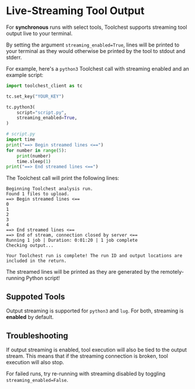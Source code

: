 # Live-Streaming Tool Output

For **synchronous** runs with select tools, Toolchest supports streaming tool output live to your terminal.

By setting the argument `streaming_enabled=True`, lines will be printed to your terminal as they would otherwise be 
printed by the tool to stdout and stderr.

For example, here's a `python3` Toolchest call with streaming enabled and an example script:
```python
import toolchest_client as tc

tc.set_key("YOUR_KEY")

tc.python3(
    script="script.py",
    streaming_enabled=True,
)
```

```python
# script.py
import time
print("==> Begin streamed lines <==")
for number in range(5):
    print(number)
    time.sleep(1)
print("==> End streamed lines <==")
```

The Toolchest call will print the following lines:
```text
Beginning Toolchest analysis run.
Found 1 files to upload.
==> Begin streamed lines <==
0
1
2
3
4
==> End streamed lines <==
==> End of stream, connection closed by server <==                                                                      
Running 1 job | Duration: 0:01:20 | 1 job complete  
Checking output...

Your Toolchest run is complete! The run ID and output locations are included in the return.
```
The streamed lines will be printed as they are generated by the remotely-running Python script!

## Suppoted Tools
Output streaming is supported for `python3` and `lug`. For both, streaming is **enabled** by default. 

## Troubleshooting
If output streaming is enabled, tool execution will also be tied to the output stream. This means that
if the streaming connection is broken, tool execution will also stop.

For failed runs, try re-running with streaming disabled by toggling `streaming_enabled=False`.